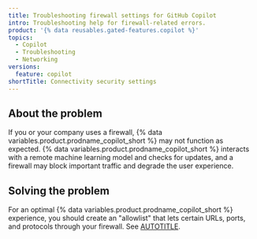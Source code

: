 ```yaml
---
title: Troubleshooting firewall settings for GitHub Copilot
intro: Troubleshooting help for firewall-related errors.
product: '{% data reusables.gated-features.copilot %}'
topics:
  - Copilot
  - Troubleshooting
  - Networking
versions:
  feature: copilot
shortTitle: Connectivity security settings
---
```


## About the problem

If you or your company uses a firewall, {% data variables.product.prodname_copilot_short %} may not function as expected. {% data variables.product.prodname_copilot_short %} interacts with a remote machine learning model and checks for updates, and a firewall may block important traffic and degrade the user experience.

## Solving the problem

For an optimal {% data variables.product.prodname_copilot_short %} experience, you should create an "allowlist" that lets certain URLs, ports, and protocols through your firewall. See [AUTOTITLE](/copilot/managing-copilot/managing-github-copilot-in-your-organization/configuring-your-proxy-server-or-firewall-for-copilot).
